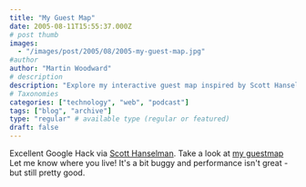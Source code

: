 ```yaml
---
title: "My Guest Map"
date: 2005-08-11T15:55:37.000Z
# post thumb
images:
  - "/images/post/2005/08/2005-my-guest-map.jpg"
#author
author: "Martin Woodward"
# description
description: "Explore my interactive guest map inspired by Scott Hanselman's Google Hack—let me know where you live!"
# Taxonomies
categories: ["technology", "web", "podcast"]
tags: ["blog", "archive"]
type: "regular" # available type (regular or featured)
draft: false
---
```

Excellent Google Hack via [Scott Hanselman](http://www.hanselman.com/blog/). Take a look at [my guestmap](#)    Let me know where you live!  It's a bit buggy and performance isn't great - but still pretty good.